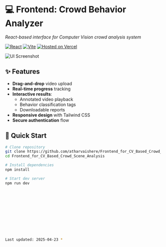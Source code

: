 # 💻 Frontend: Crowd Behavior Analyzer
*React-based interface for Computer Vision crowd analysis system*

[![React](https://img.shields.io/badge/React-20232A?style=flat&logo=react&logoColor=61DAFB)](https://reactjs.org/)
[![Vite](https://img.shields.io/badge/Vite-B73BFE?style=flat&logo=vite&logoColor=FFD62E)](https://vitejs.dev/)
[![Hosted on Vercel](https://img.shields.io/badge/Vercel-000000?style=flat&logo=vercel&logoColor=white)](https://vercel.com)

![UI Screenshot](https://i.imgur.com/your-screenshot-url.png)

## ✨ Features
- **Drag-and-drop** video upload
- **Real-time progress** tracking
- **Interactive results**:
  - Annotated video playback
  - Behavior classification tags
  - Downloadable reports
- **Responsive design** with Tailwind CSS
- **Secure authentication** flow

## 🚀 Quick Start
```bash
# Clone repository
git clone https://github.com/atharvaishere/Frontend_for_CV_Based_Crowd_Scene_Analysis.git
cd Frontend_for_CV_Based_Crowd_Scene_Analysis

# Install dependencies
npm install

# Start dev server
npm run dev












Last updated: 2025-04-23 *